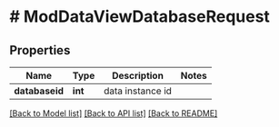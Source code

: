 # # ModDataViewDatabaseRequest

## Properties

Name | Type | Description | Notes
------------ | ------------- | ------------- | -------------
**databaseid** | **int** | data instance id |

[[Back to Model list]](../../README.md#models) [[Back to API list]](../../README.md#endpoints) [[Back to README]](../../README.md)

